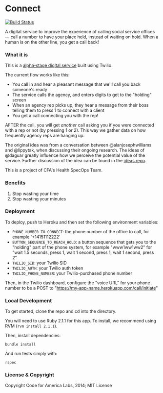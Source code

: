 Connect
=======

[![Build Status](https://travis-ci.org/codeforamerica/connect.svg)](https://travis-ci.org/codeforamerica/connect)

A digital service to improve the experience of calling social service offices — call a number to have your place held, instead of waiting on hold. When a human is on the other line, you get a call back!

### What it is

This is a [alpha-stage digital service](https://www.gov.uk/service-manual/phases) built using Twilio.

The current flow works like this:

- You call in and hear a pleasant message that we'll call you back someone's ready
- The service calls the agency, and enters digits to get to the "holding" screen
- When an agency rep picks up, they hear a message from their boss telling them to press 1 to connect with a client
- You get a call connecting you with the rep!

AFTER the call, you will get _another_ call asking you if you were connected with a rep or not (by pressing 1 or 2). This way we gather data on how frequently agency reps are hanging up.

The original idea was from a conversation between @alanjosephwilliams and @lippytak, when discussing their ongoing research. The ideas of @daguar greatly influence how we perceive the potential value of the service. Further discussion of the idea can be found in the [ideas repo](https://github.com/codeforamerica/health-project-ideas/issues/38).

This is a project of CFA's Health SpecOps Team.

### Benefits
1. Stop wasting your time
2. Stop wasting your minutes

### Deployment

To deploy, push to Heroku and then set the following environment variables:

- `PHONE_NUMBER_TO_CONNECT`: the phone number of the office to call, for example '+14151112222'
- `BUTTON_SEQUENCE_TO_REACH_HOLD`: a button sequence that gets you to the "holding" part of the phone system, for example "www1ww1ww2" for "wait 1.5 seconds, press 1, wait 1 second, press 1, wait 1 second, press 2"
- `TWILIO_SID`: your Twilio SID
- `TWILIO_AUTH`: your Twilio auth token
- `TWILIO_PHONE_NUMBER`: your Twilio-purchased phone number

Then, in the Twilio dashboard, configure the "voice URL" for your phone number to be a POST to "https://my-app-name.herokuapp.com/call/initiate"

### Local Development

To get started, clone the repo and cd into the directory.

You will need to use Ruby 2.1.1 for this app. To install, we recommend using RVM (`rvm install 2.1.1`).

Then, install dependencies:

`bundle install`

And run tests simply with:

`rspec`

### License & Copyright

Copyright Code for America Labs, 2014; MIT License

